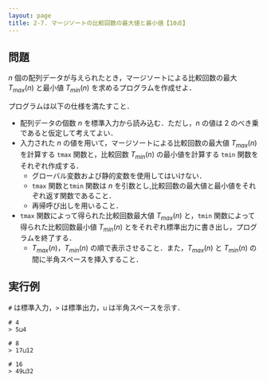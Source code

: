 ```yaml
---
layout: page
title: 2-7. マージソートの比較回数の最大値と最小値【10点】
---
```

## 問題

$n$ 個の配列データが与えられたとき，マージソートによる比較回数の最大 $T_{max}(n)$ と最小値 $T_{min}(n)$ を求めるプログラムを作成せよ．

プログラムは以下の仕様を満たすこと．

- 配列データの個数 $n$ を標準入力から読み込む．ただし，$n$ の値は 2 のべき乗であると仮定して考えてよい．
- 入力された $n$ の値を用いて，マージソートによる比較回数の最大値 $T_{max}(n)$ を計算する `tmax` 関数と，比較回数 $T_{min}(n)$ の最小値を計算する `tmin` 関数をそれぞれ作成する．
  - グローバル変数および静的変数を使用してはいけない．
  - `tmax` 関数と`tmin` 関数は $n$ を引数とし,比較回数の最大値と最小値をそれぞれ返す関数であること．
  - 再帰呼び出しを用いること．
- `tmax` 関数によって得られた比較回数最大値 $T_{max}(n)$ と，`tmin` 関数によって得られた比較回数最小値 $T_{min}(n)$ とをそれぞれ標準出力に書き出し，プログラムを終了する．
  - $T_{max}(n)$，$T_{min}(n)$ の順で表示させること．また，$T_{max}(n)$ と $T_{min}(n)$ の間に半角スペースを挿入すること．

## 実行例
`#` は標準入力，`>` は標準出力，`⊔` は半角スペースを示す．

```
# 4
> 5⊔4
```

```
# 8
> 17⊔12
```

```
# 16
> 49⊔32
```
